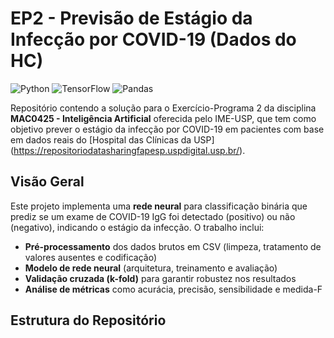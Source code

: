 # EP2 - Previsão de Estágio da Infecção por COVID-19 (Dados do HC)

![Python](https://img.shields.io/badge/Python-3.8%2B-blue)
![TensorFlow](https://img.shields.io/badge/TensorFlow-2.x-orange)
![Pandas](https://img.shields.io/badge/Pandas-1.3+-brightgreen)

Repositório contendo a solução para o Exercício-Programa 2 da disciplina **MAC0425 - Inteligência Artificial** oferecida pelo IME-USP, que tem como objetivo prever o estágio da infecção por COVID-19 em pacientes com base em dados reais do [Hospital das Clínicas da USP] (https://repositoriodatasharingfapesp.uspdigital.usp.br/).

## Visão Geral

Este projeto implementa uma **rede neural** para classificação binária que prediz se um exame de COVID-19 IgG foi detectado (positivo) ou não (negativo), indicando o estágio da infecção. O trabalho inclui:

- **Pré-processamento** dos dados brutos em CSV (limpeza, tratamento de valores ausentes e codificação)
- **Modelo de rede neural** (arquitetura, treinamento e avaliação)
- **Validação cruzada (k-fold)** para garantir robustez nos resultados
- **Análise de métricas** como acurácia, precisão, sensibilidade e medida-F

## Estrutura do Repositório
